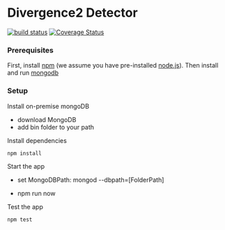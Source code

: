 # Divergence2 Detector
[![build status](https://secure.travis-ci.org/bkawk/divergence2.svg)](http://travis-ci.org/bkawk/divergence2)
[![Coverage Status](https://coveralls.io/repos/github/bkawk/divergence2/badge.svg?branch=master)](https://coveralls.io/github/bkawk/divergence2?branch=master)

### Prerequisites

First, install [npm](https://www.npmjs.com) (we assume you have pre-installed [node.js](https://nodejs.org)). Then install and run [mongodb](https://www.mongodb.com/)

### Setup

Install on-premise mongoDB 
- download MongoDB
- add bin folder to your path

 
Install dependencies

    npm install

Start the app
- set MongoDBPath: mongod --dbpath=[FolderPath]

- npm run now

Test the app

    npm test


